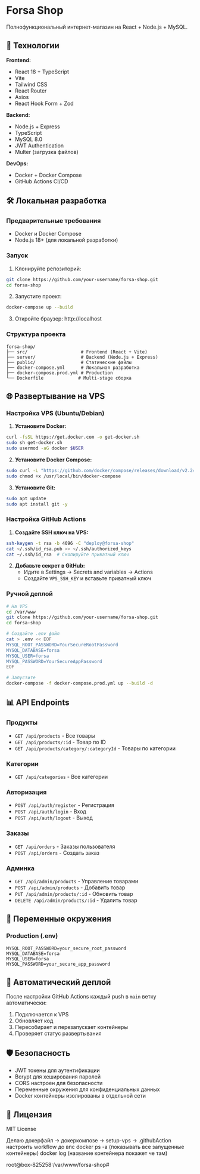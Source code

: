 # Forsa Shop

Полнофункциональный интернет-магазин на React + Node.js + MySQL.

## 🚀 Технологии

**Frontend:**

- React 18 + TypeScript
- Vite
- Tailwind CSS
- React Router
- Axios
- React Hook Form + Zod

**Backend:**

- Node.js + Express
- TypeScript
- MySQL 8.0
- JWT Authentication
- Multer (загрузка файлов)

**DevOps:**

- Docker + Docker Compose
- GitHub Actions CI/CD

## 🛠️ Локальная разработка

### Предварительные требования

- Docker и Docker Compose
- Node.js 18+ (для локальной разработки)

### Запуск

1. Клонируйте репозиторий:

```bash
git clone https://github.com/your-username/forsa-shop.git
cd forsa-shop
```

2. Запустите проект:

```bash
docker-compose up --build
```

3. Откройте браузер: http://localhost

### Структура проекта

```
forsa-shop/
├── src/                    # Frontend (React + Vite)
├── server/                 # Backend (Node.js + Express)
├── public/                 # Статические файлы
├── docker-compose.yml      # Локальная разработка
├── docker-compose.prod.yml # Production
└── Dockerfile             # Multi-stage сборка
```

## 🌐 Развертывание на VPS

### Настройка VPS (Ubuntu/Debian)

1. **Установите Docker:**

```bash
curl -fsSL https://get.docker.com -o get-docker.sh
sudo sh get-docker.sh
sudo usermod -aG docker $USER
```

2. **Установите Docker Compose:**

```bash
sudo curl -L "https://github.com/docker/compose/releases/download/v2.24.0/docker-compose-$(uname -s)-$(uname -m)" -o /usr/local/bin/docker-compose
sudo chmod +x /usr/local/bin/docker-compose
```

3. **Установите Git:**

```bash
sudo apt update
sudo apt install git -y
```

### Настройка GitHub Actions

1. **Создайте SSH ключ на VPS:**

```bash
ssh-keygen -t rsa -b 4096 -C "deploy@forsa-shop"
cat ~/.ssh/id_rsa.pub >> ~/.ssh/authorized_keys
cat ~/.ssh/id_rsa  # Скопируйте приватный ключ
```

2. **Добавьте секрет в GitHub:**
   - Идите в Settings → Secrets and variables → Actions
   - Создайте `VPS_SSH_KEY` и вставьте приватный ключ

### Ручной деплой

```bash
# На VPS
cd /var/www
git clone https://github.com/your-username/forsa-shop.git
cd forsa-shop

# Создайте .env файл
cat > .env << EOF
MYSQL_ROOT_PASSWORD=YourSecureRootPassword
MYSQL_DATABASE=forsa
MYSQL_USER=forsa
MYSQL_PASSWORD=YourSecureAppPassword
EOF

# Запустите
docker-compose -f docker-compose.prod.yml up --build -d
```

## 📊 API Endpoints

### Продукты

- `GET /api/products` - Все товары
- `GET /api/products/:id` - Товар по ID
- `GET /api/products/category/:categoryId` - Товары по категории

### Категории

- `GET /api/categories` - Все категории

### Авторизация

- `POST /api/auth/register` - Регистрация
- `POST /api/auth/login` - Вход
- `POST /api/auth/logout` - Выход

### Заказы

- `GET /api/orders` - Заказы пользователя
- `POST /api/orders` - Создать заказ

### Админка

- `GET /api/admin/products` - Управление товарами
- `POST /api/admin/products` - Добавить товар
- `PUT /api/admin/products/:id` - Обновить товар
- `DELETE /api/admin/products/:id` - Удалить товар

## 🔧 Переменные окружения

### Production (.env)

```env
MYSQL_ROOT_PASSWORD=your_secure_root_password
MYSQL_DATABASE=forsa
MYSQL_USER=forsa
MYSQL_PASSWORD=your_secure_app_password
```

## 🚀 Автоматический деплой

После настройки GitHub Actions каждый push в `main` ветку автоматически:

1. Подключается к VPS
2. Обновляет код
3. Пересобирает и перезапускает контейнеры
4. Проверяет статус развертывания

## 🛡️ Безопасность

- JWT токены для аутентификации
- Bcrypt для хеширования паролей
- CORS настроен для безопасности
- Переменные окружения для конфиденциальных данных
- Docker контейнеры изолированы в отдельной сети

## 📝 Лицензия

MIT License



Делаю докерфайл -> докеркомпозе -> setup-vps -> .githubAction настроить workflow до впс
docker ps -a (показывать все запущенные контейнеры)
docker log (название контейнера покажет че там)

root@box-825258:/var/www/forsa-shop# 